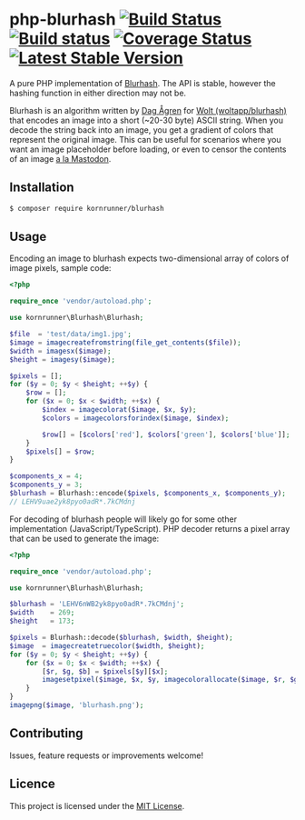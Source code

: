 # php-blurhash [![Build Status](https://travis-ci.org/kornrunner/php-blurhash.svg?branch=master)](https://travis-ci.org/kornrunner/php-blurhash) [![Build status](https://ci.appveyor.com/api/projects/status/y6u407sdctv10xle/branch/master?svg=true)](https://ci.appveyor.com/project/kornrunner/php-blurhash/branch/master) [![Coverage Status](https://coveralls.io/repos/github/kornrunner/php-blurhash/badge.svg?branch=master)](https://coveralls.io/github/kornrunner/php-blurhash?branch=master) [![Latest Stable Version](https://poser.pugx.org/kornrunner/blurhash/v/stable)](https://packagist.org/packages/kornrunner/blurhash)

A pure PHP implementation of [Blurhash](https://github.com/woltapp/blurhash). The API is stable, however the hashing function in either direction may not be.

Blurhash is an algorithm written by [Dag Ågren](https://github.com/DagAgren) for [Wolt (woltapp/blurhash)](https://github.com/woltapp/blurhash) that encodes an image into a short (~20-30 byte) ASCII string. When you decode the string back into an image, you get a gradient of colors that represent the original image. This can be useful for scenarios where you want an image placeholder before loading, or even to censor the contents of an image [a la Mastodon](https://blog.joinmastodon.org/2019/05/improving-support-for-adult-content-on-mastodon/).

## Installation


```sh
$ composer require kornrunner/blurhash
```

## Usage

Encoding an image to blurhash expects two-dimensional array of colors of image pixels, sample code:

```php
<?php

require_once 'vendor/autoload.php';

use kornrunner\Blurhash\Blurhash;

$file  = 'test/data/img1.jpg';
$image = imagecreatefromstring(file_get_contents($file));
$width = imagesx($image);
$height = imagesy($image);

$pixels = [];
for ($y = 0; $y < $height; ++$y) {
    $row = [];
    for ($x = 0; $x < $width; ++$x) {
        $index = imagecolorat($image, $x, $y);
        $colors = imagecolorsforindex($image, $index);

        $row[] = [$colors['red'], $colors['green'], $colors['blue']];
    }
    $pixels[] = $row;
}

$components_x = 4;
$components_y = 3;
$blurhash = Blurhash::encode($pixels, $components_x, $components_y);
// LEHV9uae2yk8pyo0adR*.7kCMdnj
```

For decoding of blurhash people will likely go for some other implementation (JavaScript/TypeScript).
PHP decoder returns a pixel array that can be used to generate the image:

```php
<?php

require_once 'vendor/autoload.php';

use kornrunner\Blurhash\Blurhash;

$blurhash = 'LEHV6nWB2yk8pyo0adR*.7kCMdnj';
$width    = 269;
$height   = 173;

$pixels = Blurhash::decode($blurhash, $width, $height);
$image  = imagecreatetruecolor($width, $height);
for ($y = 0; $y < $height; ++$y) {
    for ($x = 0; $x < $width; ++$x) {
        [$r, $g, $b] = $pixels[$y][$x];
        imagesetpixel($image, $x, $y, imagecolorallocate($image, $r, $g, $b));
    }
}
imagepng($image, 'blurhash.png');
```

## Contributing

Issues, feature requests or improvements welcome!

## Licence

This project is licensed under the [MIT License](LICENSE).
